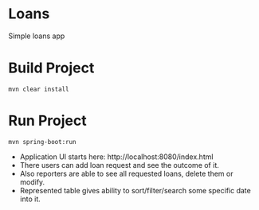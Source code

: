 # Loans
Simple loans app

# Build Project
    mvn clear install

# Run Project
    mvn spring-boot:run


* Application UI starts here: http://localhost:8080/index.html
* There users can add loan request and see the outcome of it.
* Also reporters are able to see all requested loans, delete them or modify.
* Represented table gives ability to sort/filter/search some specific date into it.
